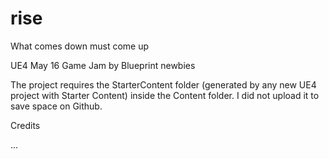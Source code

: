 # rise

What comes down must come up

UE4 May 16 Game Jam by Blueprint newbies

The project requires the StarterContent folder (generated by any new UE4 project with Starter Content) inside the Content folder. I did not upload it to save space on Github.

Credits

...